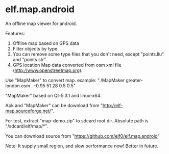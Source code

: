 elf.map.android
===============

An offline map viewer for android.

Features:
 1. Offline map based on GPS data
 2. Filter objects by type
 3. You can remove some type files that you don't need, except "points.llu" and "points.str".
 4. GPS location Map data converted from osm xml file (http://www.openstreetmap.org).
 
Use "MapMaker" to convert map.
example:
 "./MapMaker greater-london.osm . -0.95 51.28 0.5 0.5"
 
"MapMaker" based on Qt-5.3.1 and linux-x64. 

Apk and "MapMaker" can be download from "http://elf-map.sourceforge.net/".

For test, extract "map-demo.zip" to sdcard root dir. Absolute path is "/sdcard/elf/map/*".

You can download source from "https://github.com/elf0/elf.map.android"

Note: It supply small region, and slow performance now! Better in future. 
